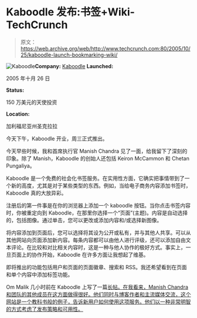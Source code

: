 # Kaboodle 发布:书签+Wiki-TechCrunch

> 原文：<https://web.archive.org/web/http://www.techcrunch.com:80/2005/10/25/kaboodle-launch-bookmarking-wiki/>

![Kaboodle](img/8fc6c89e141f9798dbcd691c01032d02.png)**Company:** [Kaboodle](https://web.archive.org/web/20211026090809/http://www.kaboodle.com/) **Launched:**

2005 年十月 26 日

**Status:**

150 万美元的天使投资

**Location:**

加利福尼亚州圣克拉拉

今天下午，Kaboodle 开业，周三正式推出。

今天早些时候，我和首席执行官 Manish Chandra 见了一面，给我留下了深刻的印象。除了 Manish，Kaboodle 的创始人还包括 Keiron McCammon 和 Chetan Pungaliya。

Kaboodle 是一个免费的社会化书签服务。在实用性方面，它确实把事情带到了一个新的高度，尤其是对于某些类型的东西。例如，当给电子商务内容添加书签时，Kaboodle 真的大放异彩。

注册后的第一件事是在你的浏览器上添加一个 kaboodle 按钮。当你点击书签内容时，你被重定向到 Kaboodle，在那里你选择一个“页面”(主题)。内容是自动选择的，包括图像。通过单击，您可以更改或添加内容和/或选择新图像。

将内容添加到页面后，您可以选择将其设为公开或私有，并与其他人共享。可以从其他网站向页面添加新内容。每条内容都可以由他人进行评级，还可以添加自由文本评论。在比较和对比相关内容时，这是一种与他人协作的极好方式。事实上，一旦页面上的协作开始，Kaboodle 在许多方面让我想起了维基。

即将推出的功能包括用户和页面的页面徽章、搜索和 RSS。我还希望看到在页面和单个内容中添加标签功能。

Om Malik 几小时前在 Kaboodle 上写了一篇[长帖。在我看来，Manish Chandra 和团队的其他成员在这方面做得很好。他们同时与博客作者和主流媒体交流，这个网站是一个教科书般的例子，告诉新用户如何使用这项服务。他们以一种非常明智的方式考虑了发布策略和可用性。](https://web.archive.org/web/20211026090809/http://gigaom.com/2005/10/25/the-whole-kit-kaboodle/)